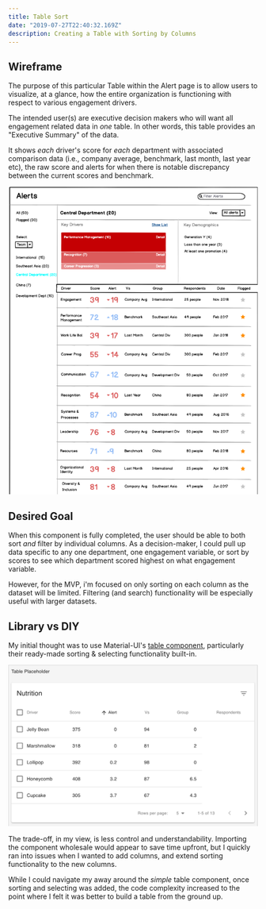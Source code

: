 ```yaml
---
title: Table Sort
date: "2019-07-27T22:40:32.169Z"
description: Creating a Table with Sorting by Columns
---
```


## Wireframe

The purpose of this particular Table within the Alert page is to allow users to visualize, at a glance, how the entire organization is functioning with respect to various engagement drivers.

The intended user(s) are executive decision makers who will want all engagement related data in _one_ table. In other words, this table provides an "Executive Summary" of the data.

It shows _each_ driver's score for _each_ department with associated comparison data (i.e., company average, benchmark, last month, last year etc), the raw score and alerts for when there is notable discrepancy between the current scores and benchmark.

![Alert Table Wireframe](./alert_wire.png)

## Desired Goal

When this component is fully completed, the user should be able to both sort _and_ filter by individual columns. As a decision-maker, I could pull up data specific to any one department, one engagement variable, or sort by scores to see which department scored highest on what engagement variable.

However, for the MVP, i'm focused on only sorting on each column as the dataset will be limited. Filtering (and search) functionality will be especially useful with larger datasets.

## Library vs DIY

My initial thought was to use Material-UI's [table component](https://material-ui.com/components/tables/), particularly their ready-made sorting & selecting functionality built-in.

![Material UI Table](./materialui_table.png)

The trade-off, in my view, is less control and understandability. Importing the component wholesale would appear to save time upfront, but I quickly ran into issues when I wanted to add columns, and extend sorting functionality to the new columns.

While I could navigate my away around the _simple_ table component, once sorting and selecting was added, the code complexity increased to the point where I felt it was better to build a table from the ground up.
